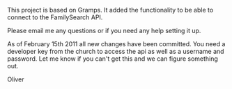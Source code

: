 This project is based on Gramps. It added the functionality to be able to connect to the FamilySearch API.

Please email me any questions or if you need any help setting it up.

As of February 15th 2011 all new changes have been committed. You need a developer key from the church to access the api as well as a username and password. Let me know if you can't get this and we can figure something out.

Oliver